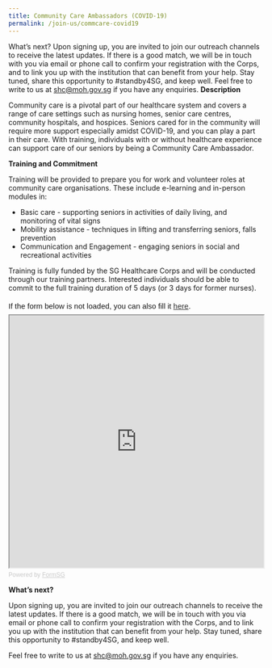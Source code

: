 ```yaml
---
title: Community Care Ambassadors (COVID-19)
permalink: /join-us/commcare-covid19
---
```


What’s next?
Upon signing up, you are invited to join our outreach channels to receive the latest updates. If there is a good match, we will be in touch with you via email or phone call to confirm your registration with the Corps, and to link you up with the institution that can benefit from your help. Stay tuned, share this opportunity to #standby4SG, and keep well.
Feel free to write to us at shc@moh.gov.sg if you have any enquiries.
**Description**

Community care is a pivotal part of our healthcare system and covers a range of care settings such as nursing homes, senior care centres, community hospitals, and hospices. Seniors cared for in the community will require more support especially amidst COVID-19, and you can play a part in their care. With training, individuals with or without healthcare experience can support care of our seniors by being a Community Care Ambassador.

**Training and Commitment**

Training will be provided to prepare you for work and volunteer roles at community care organisations. These include e-learning and in-person modules in:
* Basic care - supporting seniors in activities of daily living, and monitoring of vital signs
* Mobility assistance - techniques in lifting and transferring seniors, falls prevention
* Communication and Engagement - engaging seniors in social and recreational activities

Training is fully funded by the SG Healthcare Corps and will be conducted through our training partners. Interested individuals should be able to commit to the full training duration of 5 days (or 3 days for former nurses).

<div style="font-family:Sans-Serif;font-size:15px;color:#000;opacity:0.9;padding-top:5px;padding-bottom:8px">If the form below is not loaded, you can also fill it <a href="https://form.gov.sg/609b2c037edfbf0011a46ebe">here</a>.</div>

<!-- Change the width and height values to suit you best -->
<iframe id="iframe" src="https://form.gov.sg/609b2c037edfbf0011a46ebe" style="width:100%;height:500px"></iframe>

<div style="font-family:Sans-Serif;font-size:12px;color:#999;opacity:0.5;padding-top:5px">Powered by <a href="https://form.gov.sg" style="color: #999">FormSG</a></div>

**What’s next?**

Upon signing up, you are invited to join our outreach channels to receive the latest updates. If there is a good match, we will be in touch with you via email or phone call to confirm your registration with the Corps, and to link you up with the institution that can benefit from your help. Stay tuned, share this opportunity to #standby4SG, and keep well.

Feel free to write to us at shc@moh.gov.sg if you have any enquiries.